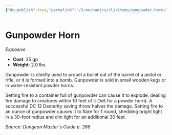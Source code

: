 ```yaml
---
{"dg-publish":true,"permalink":"/3-mechanics/cli/items/gunpowder-horn/","tags":["ttrpg-cli/compendium/src/5e/dmg","ttrpg-cli/item/age/renaissance","ttrpg-cli/item/rarity/none","ttrpg-cli/item/weapon/explosive"]}
---
```


# Gunpowder Horn
*Explosive*  


- **Cost**: 35 gp
- **Weight**: 2.0 lbs.

Gunpowder is chiefly used to propel a bullet out of the barrel of a pistol or rifle, or it is formed into a bomb. Gunpowder is sold in small wooden kegs or in water-resistant powder horns.

Setting fire to a container full of gunpowder can cause it to explode, dealing fire damage to creatures within 10 feet of it (`3d6` for a powder horn). A successful DC 12 Dexterity saving throw halves the damage. Setting fire to an ounce of gunpowder causes it to flare for 1 round, shedding bright light in a 30-foot radius and dim light for an additional 30 feet.

*Source: Dungeon Master's Guide p. 268*